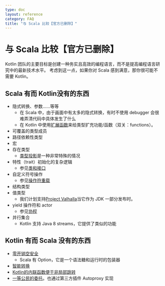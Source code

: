 ```yaml
---
type: doc
layout: reference
category: FAQ
title: "与 Scala 比较【官方已删除】"
---
```


# 与 Scala 比较【官方已删除】

Kotlin 团队的主要目标是创建一种务实且高效的编程语言，而不是提高编程语言研究中的最新技术水平。
考虑到这一点，如果你对 Scala 感到满意，那你很可能不需要 Kotlin。

## Scala 有而 Kotlin没有的东西

* 隐式转换、参数……等等
    * 在 Scala 中，由于画面中有太多的隐式转换，有时不使用 debugger 会很难弄清代码中具体发生了什么
    * 在 Kotlin 中使用[扩展函数](extensions.html)来给类型扩充功能/函数（双关：functions）。
* 可覆盖的类型成员
* 路径依赖性类型
* 宏
* 存在类型
    * [类型投影](generics.html#类型投影)是一种非常特殊的情况
* 特性（trait）初始化的复杂逻辑
    * 参见[类和接口](classes.html)
* 自定义符号操作
    * 参见[操作符重载](operator-overloading.html)
* 结构类型
* 值类型
    * 我们计划支持[Project Valhalla](http://openjdk.java.net/projects/valhalla/)当它作为 JDK 一部分发布时。
* yield 操作符和 actor
    * 参见[协程](coroutines.html)
* 并行集合
    * Kotlin 支持 Java 8 streams，它提供了类似的功能

## Kotlin 有而 Scala 没有的东西

* [零开销空安全](null-safety.html)
    * Scala 有 Option，它是一个语法糖和运行时的包装器
* [智能转换](typecasts.html)
* [Kotlin的内联函数便于非局部跳转](inline-functions.html#内联函数)
* [一等公民的委托](delegation.html)。也通过第三方插件 Autoproxy 实现
